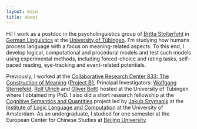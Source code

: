 ```yaml
---
layout: main
title: about
---
```


Hi! I work as a postdoc in the psycholinguistics group of [Britta Stolterfoht](https://uni-tuebingen.de/de/23015) in [German Linguistics](https://uni-tuebingen.de/en/52) at the [University of Tübingen](https://uni-tuebingen.de). I’m studying how humans process language with a focus on meaning-related aspects. To this end, I develop logical, computational and procedural models and test such models using experimental methods, including forced-choice and rating tasks, self-paced reading, eye-tracking and event-related potentials.   

Previously, I worked at the [Collaborative Research Center 833: The Construction of Meaning](https://uni-tuebingen.de/en/2965) ([Project B1](https://uni-tuebingen.de/en/10537), Principal Investigators: [Wolfgang Sternefeld](https://www.sternefeld.info), [Rolf Ulrich](https://uni-tuebingen.de/de/9568) and [Oliver Bott](https://ekvv.uni-bielefeld.de/pers_publ/publ/PersonDetail.jsp?personId=184569824)) hosted at the University of Tübingen where I obtained my PhD. I also did a short research fellowship at the [Cognitive Semantics and Quantities](https://www.jakubszymanik.com/CoSaQ/) project led by [Jakub Szymanik](https://jakubszymanik.com/) at the [Institute of Logic Language and Computation](https://www.illc.uva.nl) at the University of Amsterdam. As an undergraduate, I studied for one semester at the European Center for Chinese Studies at [Beijing University](https://english.pku.edu.cn).

